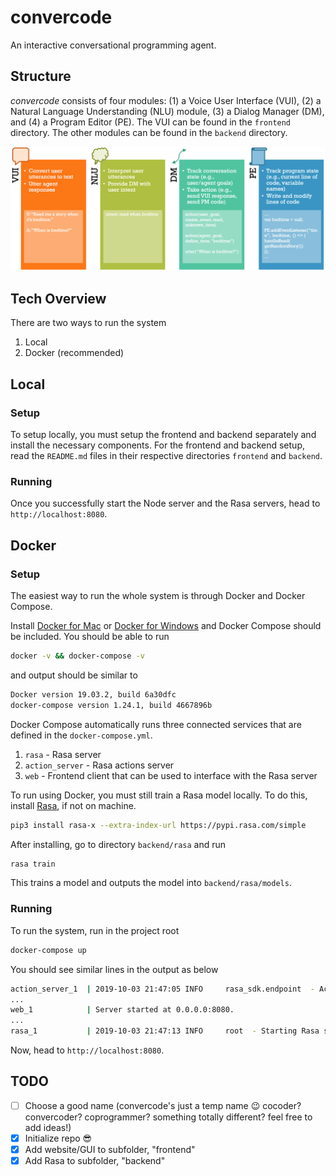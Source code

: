 # convercode
An interactive conversational programming agent.

## Structure
*convercode* consists of four modules: (1) a Voice User Interface (VUI), (2) a Natural Language Understanding (NLU) module, (3) a Dialog Manager (DM), and (4) a Program Editor (PE). The VUI can be found in the `frontend` directory. The other modules can be found in the `backend` directory.

![Convercode's four modules](./figs/system_modules.png?raw=true "Convercode's four modules")

## Tech Overview
There are two ways to run the system
1. Local
2. Docker (recommended)

## Local
### Setup
To setup locally, you must setup the frontend and backend separately and install the necessary components. For the frontend and backend setup, read the `README.md` files in their respective directories `frontend` and `backend`.

### Running
Once you successfully start the Node server and the Rasa servers, head to `http://localhost:8080`.

## Docker
### Setup
The easiest way to run the whole system is through Docker and Docker Compose.

Install [Docker for Mac](https://docs.docker.com/docker-for-mac/install/) or [Docker for Windows](https://docs.docker.com/docker-for-windows/install/) and Docker Compose should be included. You should be able to run
```bash
docker -v && docker-compose -v
```
and output should be similar to
```bash
Docker version 19.03.2, build 6a30dfc
docker-compose version 1.24.1, build 4667896b
```

Docker Compose automatically runs three connected services that are defined in the `docker-compose.yml`.
1. `rasa` - Rasa server
2. `action_server` - Rasa actions server
3. `web` - Frontend client that can be used to interface with the Rasa server

To run using Docker, you must still train a Rasa model locally. To do this, install [Rasa](https://rasa.com/docs/rasa/user-guide/installation/), if not on machine.
```bash
pip3 install rasa-x --extra-index-url https://pypi.rasa.com/simple
```
After installing, go to directory `backend/rasa` and run
```bash
rasa train
```
This trains a model and outputs the model into `backend/rasa/models`.

### Running
To run the system, run in the project root
```bash
docker-compose up
```
You should see similar lines in the output as below
```bash
action_server_1  | 2019-10-03 21:47:05 INFO     rasa_sdk.endpoint  - Action endpoint is up and running on http ('0.0.0.0', 5055)
...
web_1            | Server started at 0.0.0.0:8080.
...
rasa_1           | 2019-10-03 21:47:13 INFO     root  - Starting Rasa server on http://localhost:5005
```

Now, head to `http://localhost:8080`.

## TODO
- [ ] Choose a good name (convercode's just a temp name :wink: cocoder? convercoder? coprogrammer? something totally different? feel free to add ideas!)
- [X] Initialize repo :sunglasses:
- [X] Add website/GUI to subfolder, "frontend"
- [X] Add Rasa to subfolder, "backend"
